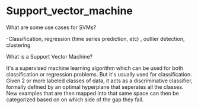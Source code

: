 # Support_vector_machine

What are some use cases for SVMs?


-Classification, regression (time series prediction, etc) , outlier detection, clustering


What is a Support Vector Machine?


It's a supervised machine learning algorithm which can be used for both classification or regression problems. But it's usually used for classification. Given 2 or more labeled classes of data, it acts as a discriminative classifier, formally defined by an optimal hyperplane that seperates all the classes. New examples that are then mapped into that same space can then be categorized based on on which side of the gap they fall.
